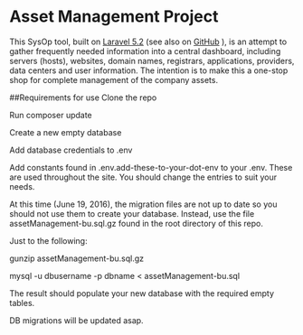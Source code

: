 # Asset Management Project

This SysOp tool, built on [Laravel 5.2](http://laravel.com/) (see also on [GitHub](https://github.com/laravel/laravel) ), is an attempt to gather frequently needed information into a central dashboard, including servers (hosts), websites, domain names, registrars, applications, providers, data centers and user information. The intention is to make this a one-stop shop for complete management of the company assets.

##Requirements for use
Clone the repo

Run composer update

Create a new empty database

Add database credentials to .env

Add constants found in .env.add-these-to-your-dot-env to your .env. These are used throughout the site. You should change the entries to suit your needs.

At this time (June 19, 2016), the migration files are not up to date so you should not use them to create your database. Instead, use the file assetManagement-bu.sql.gz found in the root directory of this repo.

Just to the following:

gunzip assetManagement-bu.sql.gz

mysql -u dbusername -p dbname < assetManagement-bu.sql

The result should populate your new database with the required empty tables.

DB migrations will be updated asap.
